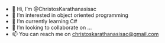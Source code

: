 - 👋 Hi, I’m @ChristosKarathanasisac
- 👀 I’m interested in object oriented programming
- 🌱 I’m currently learning C#
- 💞️ I’m looking to collaborate on ...
- 📫 You can reach me on christoskarathanasisac@gmail.com

<!---
ChristosKarathanasisac/ChristosKarathanasisac is a ✨ special ✨ repository because its `README.md` (this file) appears on your GitHub profile.
You can click the Preview link to take a look at your changes.
--->
